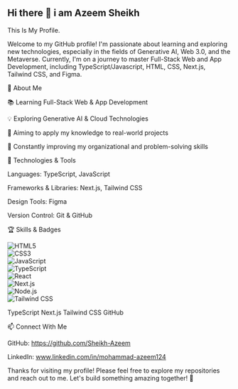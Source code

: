 ## Hi there 👋 i am Azeem Sheikh

This Is My Profile.

Welcome to my GitHub profile! I'm passionate about learning and exploring new technologies, especially in the fields of Generative AI, Web 3.0, and the Metaverse. Currently, I'm on a journey to master Full-Stack Web and App Development, including TypeScript/Javascript, HTML, CSS, Next.js, Tailwind CSS, and Figma.

🚀 About Me

📚 Learning Full-Stack Web & App Development

💡 Exploring Generative AI & Cloud Technologies

🎯 Aiming to apply my knowledge to real-world projects

🌱 Constantly improving my organizational and problem-solving skills

🔧 Technologies & Tools

Languages: TypeScript, JavaScript

Frameworks & Libraries: Next.js, Tailwind CSS

Design Tools: Figma

Version Control: Git & GitHub

🏆 Skills & Badges

![HTML5](https://img.shields.io/badge/HTML5-E34F26?style=for-the-badge&logo=html5&logoColor=white)  
![CSS3](https://img.shields.io/badge/CSS3-1572B6?style=for-the-badge&logo=css3&logoColor=white)  
![JavaScript](https://img.shields.io/badge/JavaScript-F7DF1E?style=for-the-badge&logo=javascript&logoColor=black)  
![TypeScript](https://img.shields.io/badge/TypeScript-3178C6?style=for-the-badge&logo=typescript&logoColor=white)  
![React](https://img.shields.io/badge/React-61DAFB?style=for-the-badge&logo=react&logoColor=black)  
![Next.js](https://img.shields.io/badge/Next.js-000000?style=for-the-badge&logo=nextdotjs&logoColor=white)  
![Node.js](https://img.shields.io/badge/Node.js-339933?style=for-the-badge&logo=nodedotjs&logoColor=white)  
![Tailwind CSS](https://img.shields.io/badge/TailwindCSS-38B2AC?style=for-the-badge&logo=tailwindcss&logoColor=white)  


TypeScript Next.js Tailwind CSS GitHub

📫 Connect With Me

GitHub: https://github.com/Sheikh-Azeem

LinkedIn: www.linkedin.com/in/mohammad-azeem124

Thanks for visiting my profile! Please feel free to explore my repositories and reach out to me. Let's build something amazing together! 🚀
<!--
**Sheikh-Azeem/Sheikh-Azeem** is a ✨ _special_ ✨ repository because its `README.md` (this file) appears on your GitHub profile.

Here are some ideas to get you started:

- 🔭 I’m currently working on ...
- 🌱 I’m currently learning ...
- 👯 I’m looking to collaborate on ...
- 🤔 I’m looking for help with ...
- 💬 Ask me about ...
- 📫 How to reach me: ...
- 😄 Pronouns: ...
- ⚡ Fun fact: ...
-->
